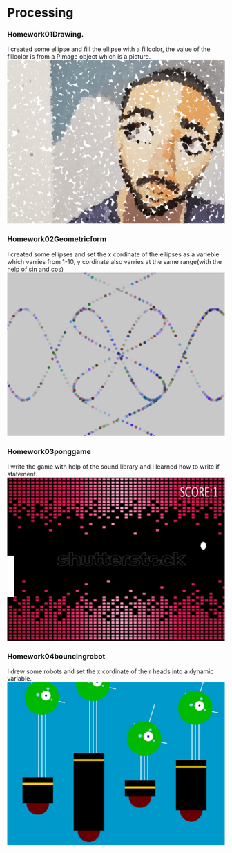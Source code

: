 # Processing
### Homework01Drawing.
 I created some ellipse and fill the ellipse with a fillcolor, the value of the fillcolor is from a Pimage object which is a picture.
![Alt text](https://github.com/mangotree90/Processing/blob/master/screenshot/drawing.jpg?raw=true "Bild")
### Homework02Geometricform
I created some ellipses and set the x cordinate of the ellipses as a varieble which varries from 1-10, y cordinate also varries at the same range(with the help of sin and cos) 
![Alt text](https://github.com/mangotree90/Processing/blob/master/screenshot/geometricshap.jpg?raw=true "Bild")
### Homework03ponggame
I write the game with help of the sound library and I learned how to write if statement.
![Alt text](https://github.com/mangotree90/Processing/blob/master/screenshot/ponggame.jpg?raw=true "Bild")
### Homework04bouncingrobot
I drew some robots and set the x cordinate of their heads into a dynamic variable.
![Alt text](https://github.com/mangotree90/Processing/blob/master/screenshot/robot.jpg?raw=true "Bild")
